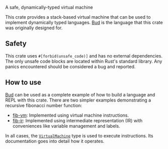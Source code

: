A safe, dynamically-typed virtual machine

This crate provides a stack-based virtual machine that can be used to implement
dynamically typed languages. [Bud][budlang] is the language that this crate was
originally designed for.

## Safety

This crate uses `#[forbid(unsafe_code)]` and has no external dependencies. The
only unsafe code blocks are located within Rust's standard library. Any panics
encountered should be considered a bug and reported.

## How to use

[Bud][budlang] can be used as a complete example of how to build a language and
REPL with this crate. There are two simpler examples demonstrating a recursive
fibonacci number function:

* [fib-vm][fib-vm]: Implemented using virtual machine instructions.
* [fib-ir][fib-ir]: Implemented using intermediate representation (IR) with
      conveniences like variable management and labels.

In all cases, the [`VirtualMachine`][vm] type is used to execute instructions.
Its documentation goes into detail how it operates.

[budlang]: https://github.com/khonsulabs/budlang
[vm]: crate::VirtualMachine
[fib-vm]: https://github.com/khonsulabs/budlang/blob/main/budvm/examples/fib-vm.rs
[fib-ir]: https://github.com/khonsulabs/budlang/blob/main/budvm/examples/fib-ir.rs
